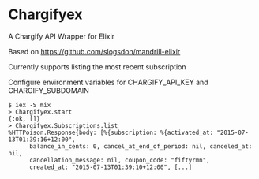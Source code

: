 Chargifyex
==========

A Chargify API Wrapper for Elixir

Based on https://github.com/slogsdon/mandrill-elixir

Currently supports listing the most recent subscription

Configure environment variables for CHARGIFY_API_KEY and CHARGIFY_SUBDOMAIN

```
$ iex -S mix
> Chargifyex.start
{:ok, []}
> Chargifyex.Subscriptions.list
%HTTPoison.Response{body: [%{subscription: %{activated_at: "2015-07-13T01:39:16+12:00",
      balance_in_cents: 0, cancel_at_end_of_period: nil, canceled_at: nil,
      cancellation_message: nil, coupon_code: "fiftyrmn",
      created_at: "2015-07-13T01:39:10+12:00", [...]
```
